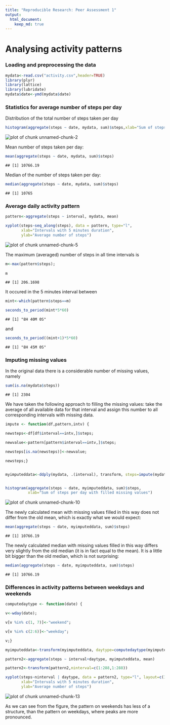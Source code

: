 ```yaml
---
title: "Reproducible Research: Peer Assessment 1"
output: 
  html_document:
    keep_md: true
---
```

# Analysing activity patterns

### Loading and preprocessing the data


```r
mydata<-read.csv("activity.csv",header=TRUE)
library(plyr)
library(lattice)
library(lubridate)
mydata$date<-ymd(mydata$date)
```

### Statistics for average number of steps per day 

Distribution of the total number of steps taken per day

```r
histogram(aggregate(steps ~ date, mydata, sum)$steps,xlab="Sum of steps per day")
```

![plot of chunk unnamed-chunk-2](figure/unnamed-chunk-2-1.png) 

Mean number of steps taken per day:


```r
mean(aggregate(steps ~ date, mydata, sum)$steps)
```

```
## [1] 10766.19
```

Median of the number of steps taken per day: 


```r
median(aggregate(steps ~ date, mydata, sum)$steps)
```

```
## [1] 10765
```


### Average daily activity pattern


```r
pattern<-aggregate(steps ~ interval, mydata, mean)

xyplot(steps~seq_along(steps), data = pattern, type="l", 
       xlab="Intervals with 5 minutes duration",
       ylab="Average number of steps")
```

![plot of chunk unnamed-chunk-5](figure/unnamed-chunk-5-1.png) 

The maximum (averaged) number of steps in all time intervals is 

```r
m<-max(pattern$steps);
  
m  
```

```
## [1] 206.1698
```


It occured in the 5 minutes interval between

```r
mint<-which(pattern$steps==m)

seconds_to_period(mint*5*60)
```

```
## [1] "8H 40M 0S"
```

and 


```r
seconds_to_period((mint+1)*5*60)
```

```
## [1] "8H 45M 0S"
```


### Imputing missing values

In the original data there is a considerable number of missing values, namely


```r
sum(is.na(mydata$steps))
```

```
## [1] 2304
```


We have taken the following approach to filling the missing values: take the average of all available data for that interval and assign this number to all corresponding intervals with missing data.


```r
impute <- function(df,pattern,intv) {

newsteps<-df[df$interval==intv,]$steps;

newvalue<-pattern[pattern$interval==intv,]$steps;

newsteps[is.na(newsteps)]<-newvalue;

newsteps;}


myimputeddata<-ddply(mydata, .(interval), transform, steps=impute(mydata,pattern,interval[1]))


histogram(aggregate(steps ~ date, myimputeddata, sum)$steps,
          xlab="Sum of steps per day with filled missing values")
```

![plot of chunk unnamed-chunk-10](figure/unnamed-chunk-10-1.png) 


The newly calculated mean with missing values filled in this way does not differ from the old mean, which is exactly what we would expect:


```r
mean(aggregate(steps ~ date, myimputeddata, sum)$steps)
```

```
## [1] 10766.19
```

The newly calculated median with missing values filled in this way differs very slightly from the old median (it is in fact equal to the mean). It is a little bit bigger than the old median, which is not surprising:


```r
median(aggregate(steps ~ date, myimputeddata, sum)$steps)
```

```
## [1] 10766.19
```


### Differences in activity patterns between weekdays and weekends


```r
computedaytype <- function(date) {

v<-wday(date);

v[v %in% c(1, 7)]<-"weekend";

v[v %in% c(2:6)]<-"weekday";

v;}

myimputeddata<-transform(myimputeddata, daytype=computedaytype(myimputeddata$date))

pattern2<-aggregate(steps ~ interval+daytype, myimputeddata, mean)

pattern2<-transform(pattern2,ninterval=c(1:288,1:288))

xyplot(steps~ninterval | daytype, data = pattern2, type="l", layout=c(1,2),
       xlab="Intervals with 5 minutes duration",
       ylab="Average number of steps")
```

![plot of chunk unnamed-chunk-13](figure/unnamed-chunk-13-1.png) 

As we can see from the figure, the pattern on weekends has less of a structure, than the pattern on weekdays, where peaks are more pronounced.
